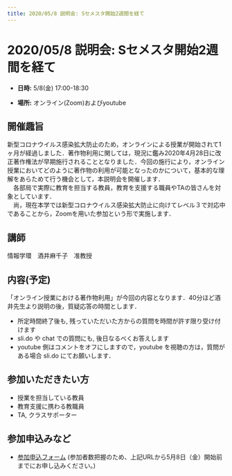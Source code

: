 ```yaml
---
title: 2020/05/8 説明会: Sセメスタ開始2週間を経て
---
```


# 2020/05/8  説明会: Sセメスタ開始2週間を経て

* **日時:** 5/8(金) 17:00-18:30 

* **場所:** オンライン(Zoom)およびyoutube


## 開催趣旨

新型コロナウイルス感染拡大防止のため，オンラインによる授業が開始されて1ヶ月が経過しました．著作物利用に関しては，現況に鑑み2020年4月28日に改正著作権法が早期施行されることとなりました．今回の施行により，オンライン授業においてどのように著作物の利用が可能となったのかについて，基本的な理解をあらためて行う機会として，本説明会を開催します．<br>
　各部局で実際に教育を担当する教員，教育を支援する職員やTAの皆さんを対象としています．<br>
　尚，現在本学では新型コロナウイルス感染拡大防止に向けてレベル３で対応中であることから，Zoomを用いた参加という形で実施します．

## 講師
情報学環　酒井麻千子　准教授


## 内容(予定)

「オンライン授業における著作物利用」が今回の内容となります．40分ほど酒井先生より説明の後，質疑応答の時間とします．
  * 所定時間終了後も, 残っていただいた方からの質問を時間が許す限り受け付けます
  * sli.do や chat での質問にも, 後日なるべくお答えします
  * youtube 側はコメントをオフにしますので，youtube を視聴の方は，質問がある場合 sli.do にてお願いします．



## 参加いただきたい方
* 授業を担当している教員
* 教育支援に携わる教職員
* TA, クラスサポーター

## 参加申込みなど

* [参加申込フォーム]( https://forms.gle/mie1JPF5GY2E4K1Q8 ) (参加者数把握のため、上記URLから5月8日（金）開始前までにお申し込みください。)

